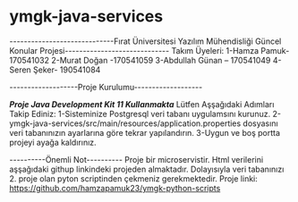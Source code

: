 # ymgk-java-services
-----------------------------Fırat Üniversitesi Yazılım Mühendisliği Güncel Konular Projesi-----------------------------
Takım Üyeleri:
1-Hamza Pamuk-170541032
2-Murat Doğan -170541059
3-Abdullah Günan – 170541049
4-Seren Şeker- 190541084

-------------------Proje Kurulumu-------------------

***Proje Java Development Kit 11 Kullanmakta***
Lütfen Aşşağıdaki Adımları Takip Ediniz:
1-Sisteminize Postgresql veri tabanı uygulamsını kurunuz.
2-ymgk-java-services/src/main/resources/application.properties dosyasını veri tabanınızın ayarlarına göre tekrar yapılandırın.
3-Uygun ve boş portta projeyi ayağa kaldırınız.

----------Önemli Not----------
Proje bir microservistir. Html verilerini aşşağıdaki githup linkindeki projeden almaktadır. Dolayısıyla veri tabanınızı 2. proje olan pyton scriptinden çekmeniz
gerekmektedir.
Proje linki: https://github.com/hamzapamuk23/ymgk-python-scripts


